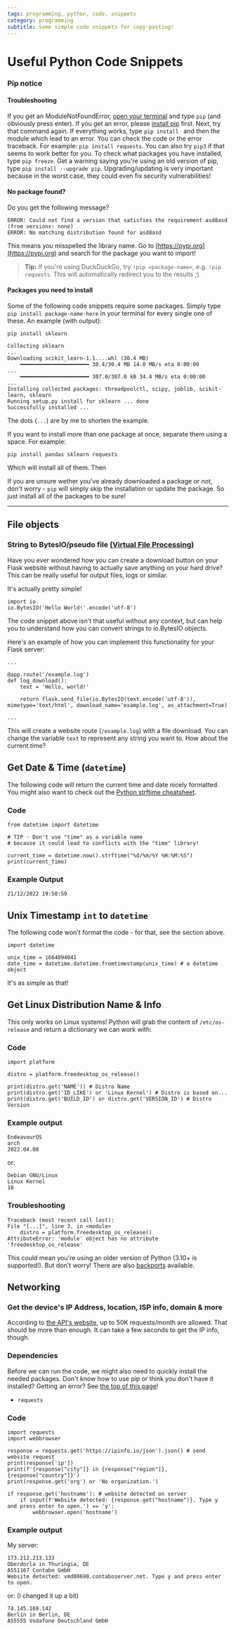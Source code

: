 ```yaml
---
tags: programming, python, code, snippets
category: programming
subtitle: Some simple code snippets for copy-pasting!
---
```


# Useful Python Code Snippets
### Pip notice
#### Troubleshooting
If you get an ModuleNotFoundError, [open your terminal](https://www.wikihow.com/Open-Terminal-in-Windows) and type `pip` (and obviously press enter). If you get an error, please [install pip](https://pythonassets.com/posts/installing-and-using-pip-on-windows-linux-and-macos/) first. Next, try that command again. If everything works, type `pip install ` and then the module which lead to an error. You can check the code or the error traceback. For example: `pip install requests`. You can also try `pip3` if that seems to work better for you. To check what packages you have installed, type `pip freeze`. Get a warning saying you're using an old version of pip, type `pip install --upgrade pip`. Upgrading/updating is very important because in the worst case, they could even fix security vulnerabilities!

#### No package found?
Do you get the following message? 

    ERROR: Could not find a version that satisfies the requirement asd8asd (from versions: none)
    ERROR: No matching distribution found for asd8asd

This means you misspelled the library name. Go to [https://pypi.org](https://pypi.org) and search for the package you want to import!

> **Tip:** If you're using DuckDuckGo, try `!pip <package-name>`, e.g. `!pip requests`. This will automatically redirect you to the results ;)

#### Packages you need to install
Some of the following code snippets require some packages. Simply type `pip install package-name-here` in your terminal for every single one of these. An example (with output):

    pip install sklearn

    Collecting sklearn
    ...
    Downloading scikit_learn-1.1....whl (30.4 MB)
        ━━━━━━━━━━━━━━━━━━━━━━ 30.4/30.4 MB 14.0 MB/s eta 0:00:00
    ...
        ━━━━━━━━━━━━━━━━━━━━━━ 307.0/307.0 kB 34.4 MB/s eta 0:00:00
    ...
    Installing collected packages: threadpoolctl, scipy, joblib, scikit-learn, sklearn
    Running setup.py install for sklearn ... done
    Successfully installed ...

The dots (`...`) are by me to shorten the example.

If you want to install more than one package at once, separate them using a space. For example:

    pip install pandas sklearn requests

Which will install all of them. Then

If you are unsure wether you've already downloaded a package or not, don't worry - `pip` will simply skip the installation or update the package. So just install all of the packages to be sure!

***

## File objects
### String to BytesIO/pseudo file [(Virtual File Processing)](https://stackoverflow.com/questions/18550127/how-to-do-virtual-file-processing)

Have you ever wondered how you can create a download button on your Flask website without having to actually save anything on your hard drive? This can be really useful for output files, logs or similar.

It's actually pretty simple!

    import io 
    io.BytesIO('Hello World!'.encode('utf-8')

The code snippet above isn't that useful without any context, but can help you to understand how you can
convert strings to io.BytesIO objects.

Here's an example of how you can implement this functionality for your Flask server:
    
    ...

    @app.route('/example.log')
    def log_download():
        text = 'Hello, world!'

        return flask.send_file(io.BytesIO(text.encode('utf-8')), mimetype='text/html', download_name='example.log', as_attachment=True)

    ...

This will create a website route (`/example.log`) with a file download. You can change the variable `text` to represent any string you want to. How about the current time?

## Get Date & Time (`datetime`)
The following code will return the current time and date nicely formatted.
You might also want to check out the [Python strftime cheatsheet](https://strftime.org/).

### Code
    from datetime import datetime

    # TIP · Don't use "time" as a variable name
    # because it could lead to conflicts with the "time" library!
    
    current_time = datetime.now().strftime("%d/%m/%Y %H:%M:%S")
    print(current_time)
    
### Example Output
    21/12/2022 19:50:59

## Unix Timestamp `int` to `datetime`
The following code won't format the code - for that, see the section above.

    import datetime
    
    unix_time = 1664094041
    date_time = datetime.datetime.fromtimestamp(unix_time) # a datetime object

It's as simple as that!

## Get Linux Distribution Name & Info
This only works on Linux systems! Python will grab the content of `/etc/os-release` and return a dictionary we can work with:

### Code
    import platform

    distro = platform.freedesktop_os_release()
    
    print(distro.get('NAME')) # Distro Name
    print(distro.get('ID_LIKE') or 'Linux Kernel') # Distro is based on...
    print(distro.get('BUILD_ID') or distro.get('VERSION_ID') # Distro Version

### Example output
    EndeavourOS
    arch
    2022.04.08

or:

    Debian GNU/Linux
    Linux Kernel
    10

### Troubleshooting
    Traceback (most recent call last):
    File "[...]", line 3, in <module>
        distro = platform.freedesktop_os_release()
    AttributeError: 'module' object has no attribute 'freedesktop_os_release'

This could mean you're using an older version of Python (3.10+ is supported!). But don't worry! There are also [backports](https://pypi.org/project/freedesktop_os_release/) available.

## Networking
### Get the device's IP Address, location, ISP info, domain & more 
According to [the API's website](https://ipinfo.io/missingauth), up to 50K requests/month are allowed.
That should be more than enough. It can take a few seconds to get the IP info, though.

### Dependencies
Before we can run the code, we might also need to quickly install the needed packages.
Don't know how to use pip or think you don't have it installed? Getting an error?
See [the top of this page](#pip-notice)!

- `requests`

### Code
    import requests
    import webbrowser

    response = requests.get('https://ipinfo.io/json').json() # send website request
    print(response['ip'])
    print(f'{response["city"]} in {response["region"]}, {response["country"]}')
    print(response.get('org') or 'No organization.')

    if response.get('hostname'): # website detected on server
        if input(f'Website detected: {response.get("hostname")}. Type y and press enter to open.') == 'y':
            webbrowser.open('hostname')

### Example output
My server:

    173.212.213.133
    Oberdorla in Thuringia, DE
    AS51167 Contabo GmbH
    Website detected: vmd80690.contaboserver.net. Type y and press enter to open.

or: (I changed it up a bit)

    74.145.169.142
    Berlin in Berlin, DE
    AS5555 Vodafone Deutschland GmbH
